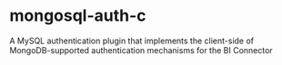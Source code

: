 # mongosql-auth-c
A MySQL authentication plugin that implements the client-side of MongoDB-supported authentication mechanisms for the BI Connector
